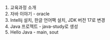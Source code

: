 1. 교육과정 소개
2. 자바 이야기 - oracle
3. Intellij 설치, 한글 언어팩 설치, JDK 버전 17로 변경
4. Java 프로젝트 - java-study로 생성
5. Hello Java - main, sout
